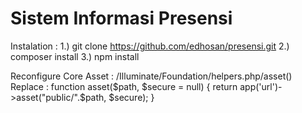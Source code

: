 # Sistem Informasi Presensi

Instalation :
1.) git clone https://github.com/edhosan/presensi.git
2.) composer install
3.) npm install

Reconfigure Core Asset :
/Illuminate/Foundation/helpers.php/asset()
Replace : 
function asset($path, $secure = null)
{
    return app('url')->asset("public/".$path, $secure);
}
